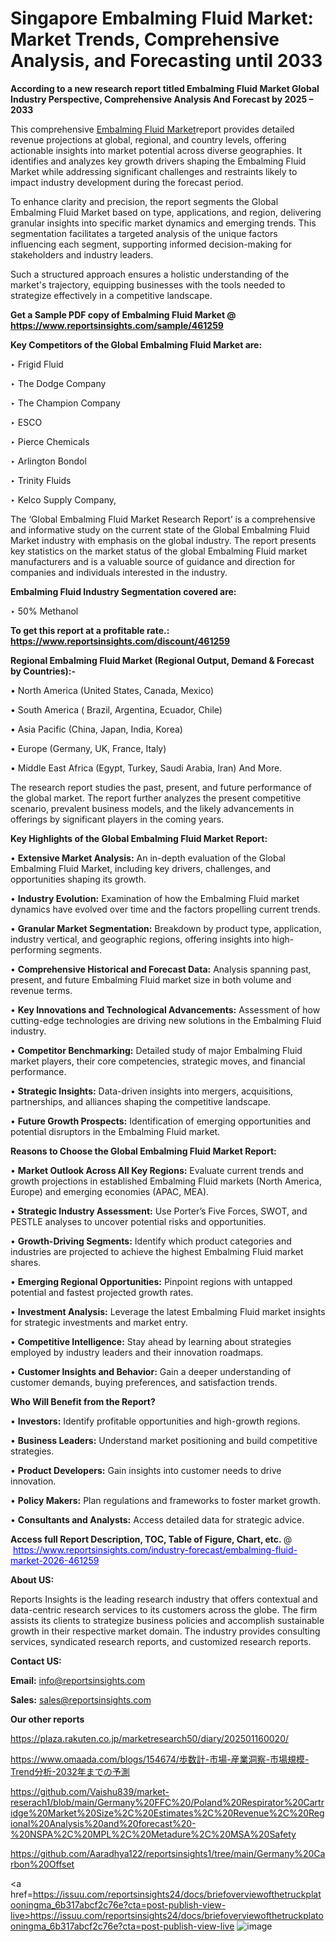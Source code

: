# Singapore Embalming Fluid Market: Market Trends, Comprehensive Analysis, and Forecasting until 2033

<strong>According to a new research report titled Embalming Fluid Market Global Industry Perspective, Comprehensive Analysis And Forecast by 2025 – 2033</strong>

This comprehensive <a href=https://www.reportsinsights.com/sample/461259>Embalming Fluid Market</a>report provides detailed revenue projections at global, regional, and country levels, offering actionable insights into market potential across diverse geographies. It identifies and analyzes key growth drivers shaping the Embalming Fluid Market while addressing significant challenges and restraints likely to impact industry development during the forecast period.

To enhance clarity and precision, the report segments the Global Embalming Fluid Market based on type, applications, and region, delivering granular insights into specific market dynamics and emerging trends. This segmentation facilitates a targeted analysis of the unique factors influencing each segment, supporting informed decision-making for stakeholders and industry leaders.

Such a structured approach ensures a holistic understanding of the market's trajectory, equipping businesses with the tools needed to strategize effectively in a competitive landscape.

<strong>Get a Sample PDF copy of Embalming Fluid Market </strong><strong>@<a href=https://www.reportsinsights.com/sample/461259 style=color:#0000ff;> https://www.reportsinsights.com/sample/461259</a></strong></font>

<strong>Key Competitors of the Global Embalming Fluid Market are:</strong>

‣ Frigid Fluid

‣ The Dodge Company

‣ The Champion Company

‣ ESCO

‣ Pierce Chemicals

‣ Arlington Bondol

‣ Trinity Fluids

‣ Kelco Supply Company,

The ‘Global Embalming Fluid Market Research Report’ is a comprehensive and informative study on the current state of the Global Embalming Fluid Market industry with emphasis on the global industry. The report presents key statistics on the market status of the global Embalming Fluid market manufacturers and is a valuable source of guidance and direction for companies and individuals interested in the industry.

<strong>Embalming Fluid Industry Segmentation covered are:</strong>

‣ 50% Methanol

<strong>To get this report at a profitable rate.: <a href=https://www.reportsinsights.com/discount/461259 style=color:#0000ff;>https://www.reportsinsights.com/discount/461259</a></strong></font>

<strong>Regional Embalming Fluid Market (Regional Output, Demand &amp; Forecast by Countries):-</strong>

• North America (United States, Canada, Mexico)

• South America ( Brazil, Argentina, Ecuador, Chile)

• Asia Pacific (China, Japan, India, Korea)

• Europe (Germany, UK, France, Italy)

• Middle East Africa (Egypt, Turkey, Saudi Arabia, Iran) And More.

The research report studies the past, present, and future performance of the global market. The report further analyzes the present competitive scenario, prevalent business models, and the likely advancements in offerings by significant players in the coming years.

<strong>Key Highlights of the Global Embalming Fluid Market Report:</strong>

• <strong>Extensive Market Analysis:</strong> An in-depth evaluation of the Global Embalming Fluid Market, including key drivers, challenges, and opportunities shaping its growth.

• <strong>Industry Evolution:</strong> Examination of how the Embalming Fluid market dynamics have evolved over time and the factors propelling current trends.

• <strong>Granular Market Segmentation:</strong> Breakdown by product type, application, industry vertical, and geographic regions, offering insights into high-performing segments.

• <strong>Comprehensive Historical and Forecast Data:</strong> Analysis spanning past, present, and future Embalming Fluid market size in both volume and revenue terms.

• <strong>Key Innovations and Technological Advancements:</strong> Assessment of how cutting-edge technologies are driving new solutions in the Embalming Fluid industry.

• <strong>Competitor Benchmarking:</strong> Detailed study of major Embalming Fluid market players, their core competencies, strategic moves, and financial performance.

• <strong>Strategic Insights:</strong> Data-driven insights into mergers, acquisitions, partnerships, and alliances shaping the competitive landscape.

• <strong>Future Growth Prospects:</strong> Identification of emerging opportunities and potential disruptors in the Embalming Fluid market.

<strong>Reasons to Choose the Global Embalming Fluid Market Report:</strong>

• <strong>Market Outlook Across All Key Regions:</strong> Evaluate current trends and growth projections in established Embalming Fluid markets (North America, Europe) and emerging economies (APAC, MEA).

• <strong>Strategic Industry Assessment:</strong> Use Porter’s Five Forces, SWOT, and PESTLE analyses to uncover potential risks and opportunities.

• <strong>Growth-Driving Segments:</strong> Identify which product categories and industries are projected to achieve the highest Embalming Fluid market shares.

• <strong>Emerging Regional Opportunities:</strong> Pinpoint regions with untapped potential and fastest projected growth rates.

• <strong>Investment Analysis:</strong> Leverage the latest Embalming Fluid market insights for strategic investments and market entry.

• <strong>Competitive Intelligence:</strong> Stay ahead by learning about strategies employed by industry leaders and their innovation roadmaps.

• <strong>Customer Insights and Behavior:</strong> Gain a deeper understanding of customer demands, buying preferences, and satisfaction trends.

<strong>Who Will Benefit from the Report?</strong>

• <strong>Investors:</strong> Identify profitable opportunities and high-growth regions.

• <strong>Business Leaders:</strong> Understand market positioning and build competitive strategies.

• <strong>Product Developers:</strong> Gain insights into customer needs to drive innovation.

• <strong>Policy Makers:</strong> Plan regulations and frameworks to foster market growth.

• <strong>Consultants and Analysts:</strong> Access detailed data for strategic advice.
</ul>
<strong>Access full Report Description, TOC, Table of Figure, Chart, etc. </strong>@  <a href=https://www.reportsinsights.com/industry-forecast/embalming-fluid-market-2026-461259 style=color:#0000ff;>https://www.reportsinsights.com/industry-forecast/embalming-fluid-market-2026-461259</a></font>

<strong><strong>About US</strong>:</strong>

Reports Insights is the leading research industry that offers contextual and data-centric research services to its customers across the globe. The firm assists its clients to strategize business policies and accomplish sustainable growth in their respective market domain. The industry provides consulting services, syndicated research reports, and customized research reports.

<strong>Contact US:</strong>

<p class=""""><b>Email:</b> <a href=mailto:info@reportsinsights.com>info@reportsinsights.com</a></p>
<p class=""""><b>Sales:</b> <a href=mailto:sales@reportsinsights.com>sales@reportsinsights.com</a></p>

<strong>Our other reports</strong>

<a href=https://plaza.rakuten.co.jp/marketresearch50/diary/202501160020/>https://plaza.rakuten.co.jp/marketresearch50/diary/202501160020/</a>

<a href=https://www.omaada.com/blogs/154674/歩数計-市場-産業洞察-市場規模-Trend分析-2032年までの予測>https://www.omaada.com/blogs/154674/歩数計-市場-産業洞察-市場規模-Trend分析-2032年までの予測</a>

<a href=https://github.com/Vaishu839/market-reserach1/blob/main/Germany%20FFC%20/Poland%20Respirator%20Cartridge%20Market%20Size%2C%20Estimates%2C%20Revenue%2C%20Regional%20Analysis%20and%20forecast%20-%20NSPA%2C%20MPL%2C%20Metadure%2C%20MSA%20Safety>https://github.com/Vaishu839/market-reserach1/blob/main/Germany%20FFC%20/Poland%20Respirator%20Cartridge%20Market%20Size%2C%20Estimates%2C%20Revenue%2C%20Regional%20Analysis%20and%20forecast%20-%20NSPA%2C%20MPL%2C%20Metadure%2C%20MSA%20Safety</a>

<a href=https://github.com/Aaradhya122/reportsinsights1/tree/main/Germany%20Carbon%20Offset>https://github.com/Aaradhya122/reportsinsights1/tree/main/Germany%20Carbon%20Offset</a>

<a href=https://issuu.com/reportsinsights24/docs/briefoverviewofthetruckplatooningma_6b317abcf2c76e?cta=post-publish-view-live>https://issuu.com/reportsinsights24/docs/briefoverviewofthetruckplatooningma_6b317abcf2c76e?cta=post-publish-view-live</a>
![image](https://github.com/user-attachments/assets/64688e93-505b-4642-893a-8d0d97d5acca)
